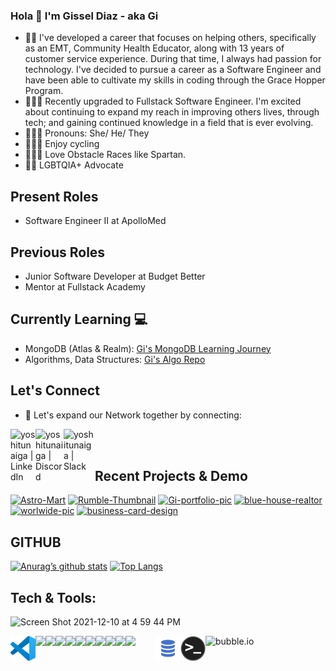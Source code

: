 
### Hola 👋 I'm Gissel Diaz - aka Gi

- 🦸🏽‍ I've developed a career that focuses on helping others, specifically as an EMT, Community Health Educator, along with 13 years of customer service experience. During that time, I always had passion for technology. I've decided to pursue a career as a Software Engineer and have been able to cultivate my skills in coding through the Grace Hopper Program.
- 👨🏽‍💻 Recently upgraded to Fullstack Software Engineer. I'm excited about continuing to expand my reach in improving others lives, through tech; and gaining continued knowledge in a field that is ever evolving.
- 🙋🏽‍♂️ Pronouns: She/ He/ They
- 🚵🏽‍♀️ Enjoy cycling
- 🧗🏽‍♂️ Love Obstacle Races like Spartan.
- 🏳️‍🌈 LGBTQIA+ Advocate

## Present Roles
- Software Engineer II at ApolloMed

## Previous Roles
- Junior Software Developer at Budget Better
- Mentor at Fullstack Academy

## Currently Learning 💻 
- MongoDB (Atlas & Realm): [Gi's MongoDB Learning Journey](https://github.com/YoshiTunaiga/mongo-db-learn)
- Algorithms, Data Structures: [Gi's Algo Repo](https://github.com/YoshiTunaiga/Algo-Explained)

## Let's Connect

- 💬 Let's expand our Network together by connecting: 

[<img align="left" alt="yoshitunaiga | LinkedIn" width="40px" src="https://cdn-icons-png.flaticon.com/512/174/174857.png" />][linkedin]
<img align="left" alt="yoshitunaiga | Discord" width="45px" src="https://cdn-icons-png.flaticon.com/512/2111/2111370.png" />
<img align="left" alt="yoshitunaiga | Slack" width="50px" src="https://user-images.githubusercontent.com/819186/51553744-4130b580-1e7c-11e9-889e-486937b69475.png" />
</br>
</br>


## Recent Projects & Demo
<div>
  <a href="https://astro-mart-stars.herokuapp.com/"><img width="220" alt="Astro-Mart" src="https://user-images.githubusercontent.com/85481752/148563508-d47b5223-c5cb-4fef-b191-709ec6e5ecc2.png"></a>
  <a href="https://www.youtube.com/watch?v=vZ7tQsjeJM4"><img width="200" alt="Rumble-Thumbnail" src="https://user-images.githubusercontent.com/85481752/148563867-bf1a3512-a940-4c96-ac45-0ff99fb60f28.jpg"></a>
  <a href="https://www.gidiaz.com"><img width="230" alt="Gi-portfolio-pic" src="https://user-images.githubusercontent.com/85481752/151632947-7c53094d-8d76-4fbe-864b-2ddbc8846c54.png"></a>
 <a href="https://github.com/YoshiTunaiga/blue-house-realtor"><img width="230" alt="blue-house-realtor" src="https://user-images.githubusercontent.com/85481752/156838514-9d1acb68-a8b7-4718-9b7d-78a0f9fcbfc7.png"></a>
 <a href="https://github.com/YoshiTunaiga/WWcelullars"><img width="230" alt="worlwide-pic" src="https://www.gidiaz.com/static/media/thumbnail.5d344032cb114fdfb969.png"></a>
 <a href=""><img width="230" alt="business-card-design" src="https://user-images.githubusercontent.com/85481752/177053715-f034cbf0-ea73-42bf-8199-0616f49f10bb.png"></a>
</div>
   
## GITHUB
[![Anurag’s github stats](https://github-readme-stats.vercel.app/api?username=yoshitunaiga)](https://github.com/yoshitunaiga)
[![Top Langs](https://github-readme-stats.vercel.app/api/top-langs/?username=yoshitunaiga&layout=compact)](https://github.com/yoshitunaiga)

## Tech & Tools:

<img width="900" alt="Screen Shot 2021-12-10 at 4 59 44 PM" src="https://user-images.githubusercontent.com/85481752/148100234-b42d402c-07db-4600-8e86-f234ee73b507.png">

[<img align="left" alt="Visual Studio Code" width="40px" src="https://raw.githubusercontent.com/github/explore/80688e429a7d4ef2fca1e82350fe8e3517d3494d/topics/visual-studio-code/visual-studio-code.png" />][webdevplaylist]
<img align="left" img src="https://img.icons8.com/color/48/000000/react-native.png"/>
<img align="left" img src="https://img.icons8.com/color/48/000000/redux.png"/>
<img align="left" img src="https://img.icons8.com/color/48/000000/nodejs.png"/>
<img align="left" img src="https://img.icons8.com/color/48/000000/git.png"/>
<img align="left" img src="https://img.icons8.com/color-glass/48/000000/github.png"/>
<img align="left" img src="https://img.icons8.com/color/48/000000/heroku.png"/>
<img align="left" img src="https://img.icons8.com/color/48/000000/postgreesql.png"/>
<img align="left" img src="https://img.icons8.com/color/48/000000/webpack.png"/>
<img align="left" img src="https://img.icons8.com/color/48/000000/mongodb.png"/>
<img align="left" img src="https://playwright.dev/img/playwright-logo.svg" width="48px" />

[<img align="left" alt="SQL" width="40px" src="https://raw.githubusercontent.com/github/explore/80688e429a7d4ef2fca1e82350fe8e3517d3494d/topics/sql/sql.png" />][webdevplaylist]
[<img align="left" alt="Terminal" width="40px" src="https://raw.githubusercontent.com/github/explore/80688e429a7d4ef2fca1e82350fe8e3517d3494d/topics/terminal/terminal.png" />][webdevplaylist]
<img width="40" alt="bubble.io" src="https://s3.amazonaws.com/appforest_uf/f1530294839424x143528842134401200/Icon-no-clearspace.png">



[webdevplaylist]: https://www.youtube.com/playlist?list=PLkwxH9e_vrAJ0WbEsFA9W3I1W-g_BTsbt
[linkedin]: https://www.linkedin.com/in/gisseldiazf/
